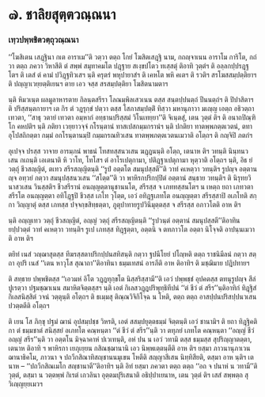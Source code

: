 <h1>๗. ชาลิยสุตฺตวณฺณนา</h1>
<h3>เทฺวปพฺพชิตวตฺถุวณฺณนา</h3>
<p> ‘‘โฆสิเตน    เสฎฺฐินา กเต อาราเม’’ติ วตฺวา ตตฺถ โกยํ โฆสิตเสฎฺฐิ นาม, กถญฺจาเนน อาราโม การิโต, กถํ วา ตตฺถ ภควา วิหาสีติ ตํ สพฺพํ สมุทาคมโต ปฎฺฐาย สเงฺขปโตว ทเสฺสตุํ ติอาทิ วุตฺตํฯ ติ อลฺลกปฺปรฎฺฐโตฯ ติ เตสํ ตํ คามํ ปวิฎฺฐทิวเสฯ นฺติ ครุตรํ พหุปายาสํฯ ติ เคหโต พหิ คเตฯ ติ รวติฯ  สรโฆสสมฺปตฺติยาฯ ติ ปญฺญาเวยฺยตฺติเยนฯ  ตาย เอว จสฺส สรสมฺปตฺติยา โฆสิตนามตาฯ</p>


<p>นฺติ หิมวเนฺต ผลมูลาหารตาย กิลนฺตสรีรา โลณมฺพิลเสวเนน ตสฺส สนฺตปฺปนตฺถํ ปีนนตฺถํฯ ติ ปิปาสิตาฯ ติ ปริสฺสนฺตกายาฯ เต กิร ตํ วฎรุกฺขํ ปตฺวา ตสฺส โสภาสมฺปตฺติํ ทิสฺวา มหานุภาวา มเญฺญ เอตฺถ อธิวตฺถา เทวตา, ‘‘สาธุ วตายํ เทวตา อมฺหากํ อทฺธานปริสฺสมํ วิโนเทยฺยา’’ติ จิเนฺตสุํ, เตน วุตฺตํ ติฯ ติ อนาถปิณฺฑิโก คหปติฯ นฺติ ภติยา เวยฺยาวจฺจํ กโรนฺตานํ ทาสเปสกมฺมกรานํฯ นฺติ ปกติยา ทาตพฺพภตฺตเวตนํ, ตทา อุโปสถิกตฺตา  กมฺมํ อกโรนฺตานมฺปิ กมฺมกรณทิวเสน ทาตพฺพภตฺตเวตนเมวาติ อโตฺถฯ ติ กญฺจิปิ ภตกํฯ</p>


<p>อุเปจฺจ ปรสฺส วาจาย อารมฺภนํ พาธนํ  โทสทสฺสนวเสน ฆฎฺฎนนฺติ อโตฺถ, เตนาห ติฯ วทนฺติ นินฺทนวเสน กเถนฺติ เอเตนาติ หิ วาโท, โทโสฯ ตํ อาโรเปตุกามา, ปติฎฺฐาเปตุกามา หุตฺวาติ อโตฺถฯ นฺติ, อิธ ยํ วตฺถุํ ชีวสญฺญิตํ, ตเทว สรีรสญฺญิตนฺติ ‘‘รูปํ อตฺตโต สมนุปสฺสตี’’ติ  วาทํ คเหตฺวา วทนฺติฯ รูปญฺจ อตฺตานญฺจ  อทฺวยํ กตฺวา สมนุปสฺสนวเสน ‘‘สโตฺต’’ติ วา พาหิรกปริกปฺปิตํ อตฺตานํ สนฺธาย วทนฺติฯ ติ นิรุทยวินาสวเสน วินสฺสติฯ  ชีวสรีรานํ อนญฺญตฺตานุชานนโต, สรีรสฺส จ เภททสฺสนโตฯ น เหตฺถ ยถา เภทวตา สรีรโต อนญฺญตฺตา อทิโฎฺฐปิ ชีวสฺส เภโท วุโตฺต, เอวํ อทิฎฺฐเภทโต อนญฺญตฺตา สรีรสฺสาปิ อเภโทติ สกฺกา วิญฺญาตุํ ตสฺส เภทสฺส ปจฺจกฺขสิทฺธตฺตา, ภูตุปาทายรูปวินิมุตฺตสฺส จ สรีรสฺส อภาวโตติ อาห ติฯ</p>


<p>นฺติ อญฺญเทว วตฺถุํ ชีวสญฺญิตํ, อญฺญํ วตฺถุํ สรีรสญฺญิตนฺติ ‘‘รูปวนฺตํ อตฺตานํ สมนุปสฺสตี’’ติอาทินยปฺปวตฺตํ  วาทํ คเหตฺวา วทนฺติฯ รูเป เภทสฺส ทิฎฺฐตฺตา, อตฺตนิ จ ตทภาวโต อตฺตา นิโจฺจติ อาปนฺนเมวาติ อาห ติฯ</p>


<p> ตยิทํ เนสํ วญฺฌาสุตสฺส ทีฆรสฺสตาปริกปฺปนสทิสนฺติ กตฺวา ฐปนีโยยํ ปโญฺหติ ตตฺถ ราชนิมีลนํ กตฺวา สตฺถา อุปริ เนสํ ‘‘เตน หาวุโส สุณาถา’’ติอาทินา ธมฺมเทสนํ อารภีติ อาห ติอาทิฯ ติ มชฺฌิมาย ปฎิปทายฯ</p>


<p>ติ สทฺธาย ปพฺพชิตสฺส ‘‘เอวมหํ อิโต วฎฺฎทุกฺขโต นิสฺสริสฺสามี’’ติ เอวํ ปพฺพชฺชํ อุปคตสฺส ตทนุรูปญฺจ สีลํ ปูเรตฺวา ปฐมชฺฌาเนน สมาหิตจิตฺตสฺสฯ นฺติ เอตํ กิเลสวฎฺฎปริพุทฺธิทีปนํ ‘‘ตํ ชีวํ ตํ สรีร’’นฺติอาทิกํ ทิฎฺฐิสํกิเลสนิสฺสิตํ วจนํ วตฺตุนฺติ อโตฺถฯ ติ ธเมฺมสุ ติณฺณวิจิกิโจฺฉ น โหติ, ตตฺถ ตตฺถ อาสปฺปนปริสปฺปนวเสน ปวตฺตตีติ อโตฺถฯ</p>


<p>ติ เยน โส ภิกฺขุ ปฐมํ ฌานํ อุปสมฺปชฺช วิหรติ, เอตํ สสมฺปยุตฺตธมฺมํ จิตฺตนฺติ เอวํ ชานามิฯ ติ ยถา ทิฎฺฐิคติกา ตํ ธมฺมชาตํ สนิสฺสยํ อเภทโต คณฺหนฺตา ‘‘ตํ ชีวํ ตํ สรีร’’นฺติ วา ตทุภยํ เภทโต คณฺหนฺตา ‘‘อญฺญํ ชีวํ อญฺญํ สรีร’’นฺติ วา อตฺตโน มิจฺฉาคาหํ ปเวเทนฺติ, อหํ ปน น เอวํ วทามิ ตสฺส ธมฺมสฺส สุปริญฺญาตตฺตา, เตนาห ติอาทิ ฯ พาหิรกา เยภุเยฺยน กสิณชฺฌานานิ  เอว นิพฺพเตฺตนฺตีติ อาห ติฯ ยสฺมา ภาวนานุภาเวน ฌานาธิคโม, ภาวนา จ ปถวีกสิณาทิสญฺชานนมุเขน โหตีติ สญฺญาสีเสน  นิทฺทิสียติ, ตสฺมา อาห นฺติฯ เตนาห – ‘‘ปถวีกสิณเมโก สญฺชานาตี’’ติอาทิฯ นฺติ อิทํ ยสฺมา ภควตา ตตฺถ ตตฺถ ‘‘อถ จ ปนาหํ น วทามี’’ติ วุตฺตํ, ตสฺมา น วตฺตพฺพํ กิเรตํ เกวลินา อุตฺตมปุริเสนาติ อธิปฺปาเยนาห, เตน วุตฺตํ ติฯ เสสํ สพฺพตฺถ สุวิเญฺญยฺยเมวฯ</p>

</p>





